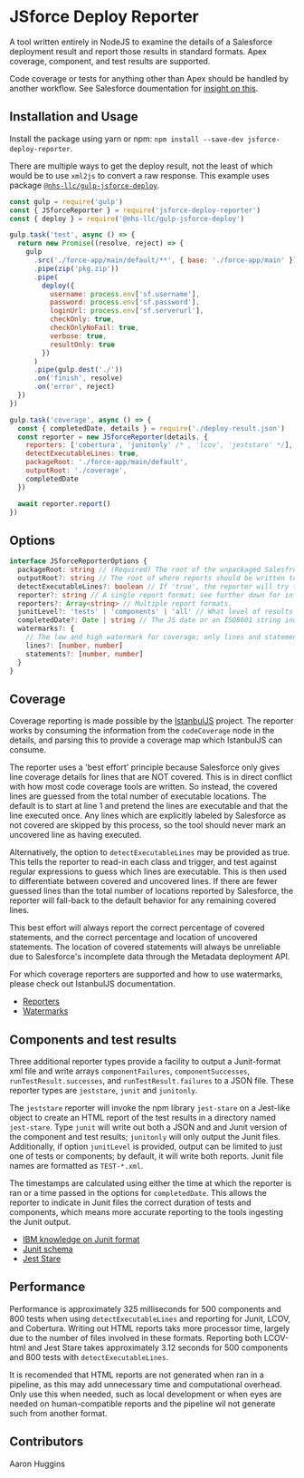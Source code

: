 # JSforce Deploy Reporter

A tool written entirely in NodeJS to examine the details of a Salesforce deployment result and report those results in standard formats. Apex coverage, component, and test results are supported.

Code coverage or tests for anything other than Apex should be handled by another workflow. See Salesforce doumentation for [insight on this](https://developer.salesforce.com/docs/component-library/documentation/lwc/testing).

## Installation and Usage

Install the package using yarn or npm: `npm install --save-dev jsforce-deploy-reporter`.

There are multiple ways to get the deploy result, not the least of which would be to use `xml2js` to convert a raw response. This example uses package [`@nhs-llc/gulp-jsforce-deploy`](https://www.npmjs.com/package/@nhs-llc/gulp-jsforce-deploy).

```javascript
const gulp = require('gulp')
const { JSforceReporter } = require('jsforce-deploy-reporter')
const { deploy } = require('@nhs-llc/gulp-jsforce-deploy')

gulp.task('test', async () => {
  return new Promise((resolve, reject) => {
    gulp
      .src('./force-app/main/default/**', { base: './force-app/main' })
      .pipe(zip('pkg.zip'))
      .pipe(
        deploy({
          username: process.env['sf.username'],
          password: process.env['sf.password'],
          loginUrl: process.env['sf.serverurl'],
          checkOnly: true,
          checkOnlyNoFail: true,
          verbose: true,
          resultOnly: true
        })
      )
      .pipe(gulp.dest('./'))
      .on('finish', resolve)
      .on('error', reject)
  })
})

gulp.task('coverage', async () => {
  const { completedDate, details } = require('./deploy-result.json')
  const reporter = new JSforceReporter(details, {
    reporters: ['cobertura', 'junitonly' /* , 'lcov', 'jeststare' */],
    detectExecutableLines: true,
    packageRoot: './force-app/main/default',
    outputRoot: './coverage',
    completedDate
  })

  await reporter.report()
})
```

## Options

```typescript
interface JSforceReporterOptions {
  packageRoot: string // (Required) The root of the unpackaged Salesfroce code (usually where Package.xml lives).
  outputRoot?: string // The root of where reports should be written to disk.
  detectExecutableLines?: boolean // If 'true', the reporter will try to read-in Apex classes/triggers from disk and guess which lines are executable.
  reporter?: string // A single report format; see further down for information on available formats.
  reporters?: Array<string> // Multiple report formats.
  junitLevel?: 'tests' | 'components' | 'all' // What level of results are desired for Junit output.
  completedDate?: Date | string // The JS date or an ISO8601 string indicating the date and time that the tests completed.
  watermarks?: {
    // The low and high watermark for coverage; only lines and statements are supported.
    lines?: [number, number]
    statements?: [number, number]
  }
}
```

## Coverage

Coverage reporting is made possible by the [IstanbulJS](https://github.com/istanbuljs/istanbuljs) project. The reporter works by consuming the information from the `codeCoverage` node in the details, and parsing this to provide a coverage map which IstanbulJS can consume.

The reporter uses a 'best effort' principle because Salesforce only gives line coverage details for lines that are NOT covered. This is in direct conflict with how most code coverage tools are written. So instead, the covered lines are guessed from the total number of executable locations. The default is to start at line 1 and pretend the lines are executable and that the line executed once. Any lines which are explicitly labeled by Salesforce as not covered are skipped by this process, so the tool should never mark an uncovered line as having executed.

Alternatively, the option to `detectExecutableLines` may be provided as true. This tells the reporter to read-in each class and trigger, and test against regular expressions to guess which lines are executable. This is then used to differentiate between covered and uncovered lines. If there are fewer guessed lines than the total number of locations reported by Salesforce, the reporter will fall-back to the default behavior for any remaining covered lines.

This best effort will always report the correct percentage of covered statements, and the correct percentage and location of uncovered statements. The location of covered statements will always be unreliable due to Salesforce's incomplete data through the Metadata deployment API.

For which coverage reporters are supported and how to use watermarks, please check out IstanbulJS documentation.

- [Reporters](https://istanbul.js.org/docs/advanced/alternative-reporters/)
- [Watermarks](https://github.com/istanbuljs/nyc#high-and-low-watermarks)

## Components and test results

Three additional reporter types provide a facility to output a Junit-format xml file and write arrays `componentFailures`, `componentSuccesses`, `runTestResult.successes`, and `runTestResult.failures` to a JSON file. These reporter types are `jeststare`, `junit` and `junitonly`.

The `jeststare` reporter will invoke the npm library `jest-stare` on a Jest-like object to create an HTML report of the test results in a directory named `jest-stare`. Type `junit` will write out both a JSON and and Junit version of the component and test results; `junitonly` will only output the Junit files. Additionally, if option `junitLevel` is provided, output can be limited to just one of tests or components; by default, it will write both reports. Junit file names are formatted as `TEST-*.xml`.

The timestamps are calculated using either the time at which the reporter is ran or a time passed in the options for `completedDate`. This allows the reporter to indicate in Junit files the correct duration of tests and components, which means more accurate reporting to the tools ingesting the Junit output.

- [IBM knowledge on Junit format](https://www.ibm.com/support/knowledgecenter/SSQ2R2_14.2.0/com.ibm.rsar.analysis.codereview.cobol.doc/topics/cac_useresults_junit.html)
- [Junit schema](https://github.com/windyroad/JUnit-Schema)
- [Jest Stare](https://www.npmjs.com/package/jest-stare)

## Performance

Performance is approximately 325 milliseconds for 500 components and 800 tests when using `detectExecutableLines` and reporting for Junit, LCOV, and Cobertura. Writing out HTML reports taks more processor time, largely due to the number of files involved in these formats. Reporting both LCOV-html and Jest Stare takes approximately 3.12 seconds for 500 components and 800 tests with `detectExecutableLines`.

It is recomended that HTML reports are not generated when ran in a pipeline, as this may add unnecessary time and computational overhead. Only use this when needed, such as local development or when eyes are needed on human-compatible reports and the pipeline wil not generate such from another format.

## Contributors

Aaron Huggins
